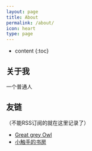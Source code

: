 ```yaml
---
layout: page
title: About
permalink: /about/
icon: heart
type: page
---
```


* content
{:toc}

## 关于我


一个普通人


## 友链
（不能RSS订阅的就在这里记录了）

* [Great grey Owl](https://greatgreyowl.blog/)
* [小触手的书房](https://heiheihei.ca/)

